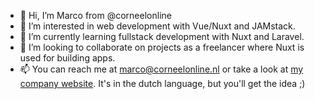 - 👋 Hi, I’m Marco from @corneelonline
- 👀 I’m interested in web development with Vue/Nuxt and JAMstack.
- 🌱 I’m currently learning fullstack development with Nuxt and Laravel.
- 💞️ I’m looking to collaborate on projects as a freelancer where Nuxt is used for building apps.
- 📫 You can reach me at marco@corneelonline.nl or take a look at [my company website](https://www.corneelonline.nl). It's in the dutch language, but you'll get the idea ;)
